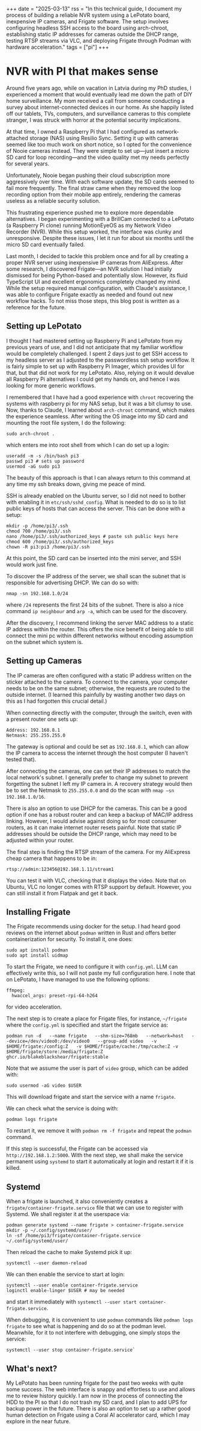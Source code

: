 +++
date = "2025-03-13"
rss = "In this technical guide, I document my process of building a reliable NVR system using a LePotato board, inexpensive IP cameras, and Frigate software. The setup involves configuring headless SSH access to the board using arch-chroot, establishing static IP addresses for cameras outside the DHCP range, testing RTSP streams via VLC, and deploying Frigate through Podman with hardware acceleration."
tags = ["pi"]
+++

# NVR with PI that makes sense

Around five years ago, while on vacation in Latvia during my PhD studies, I experienced a moment that would eventually lead me down the path of DIY home surveillance. My mom received a call from someone conducting a survey about internet-connected devices in our home. As she happily listed off our tablets, TVs, computers, and surveillance cameras to this complete stranger, I was struck with horror at the potential security implications.

At that time, I owned a Raspberry Pi that I had configured as network-attached storage (NAS) using Resilio Sync. Setting it up with cameras seemed like too much work on short notice, so I opted for the convenience of Nooie cameras instead. They were simple to set up—just insert a micro SD card for loop recording—and the video quality met my needs perfectly for several years.

Unfortunately, Nooie began pushing their cloud subscription more aggressively over time. With each software update, the SD cards seemed to fail more frequently. The final straw came when they removed the loop recording option from their mobile app entirely, rendering the cameras useless as a reliable security solution.

This frustrating experience pushed me to explore more dependable alternatives. I began experimenting with a BrillCam connected to a LePotato (a Raspberry Pi clone) running MotionEyeOS as my Network Video Recorder (NVR). While this setup worked, the interface was clunky and unresponsive. Despite these issues, I let it run for about six months until the micro SD card eventually failed.

Last month, I decided to tackle this problem once and for all by creating a proper NVR server using inexpensive IP cameras from AliExpress. After some research, I discovered Frigate—an NVR solution I had initially dismissed for being Python-based and potentially slow. However, its fluid TypeScript UI and excellent ergonomics completely changed my mind. While the setup required manual configuration, with Claude's assistance, I was able to configure Frigate exactly as needed and found out new workflow hacks. To not miss those steps, this blog post is written as a reference for the future.

## Setting up LePotato

I thought I had mastered setting up Raspberry Pi and LePotato from my previous years of use, and I did not anticipate that my familiar workflow would be completely challenged. I spent 2 days just to get SSH access to my headless server as I adjusted to the passwordless ssh setup workflow. It is fairly simple to set up with Raspberry Pi Imager, which provides UI for that, but that did not work for my LePotato.  Also, relying on it would devalue all Raspberry Pi alternatives I could get my hands on, and hence I was looking for more generic workflows.

I remembered that I have had a good experience with `chroot` recovering the systems with raspberry pi for my NAS setup, but it was a bit clumsy to use. Now, thanks to Claude, I learned about `arch-chroot` command, which makes the experience seamless. After writing the OS image into my SD card and mounting the root file system, I do the following:

```
sudo arch-chroot .
```

which enters me into root shell from which I can do set up a login:

```
useradd -m -s /bin/bash pi3
passwd pi3 # sets up password
usermod -aG sudo pi3
```

The beauty of this approach is that I can always return to this command at any time my ssh breaks down, giving me peace of mind.

SSH is already enabled on the Ubuntu server, so I did not need to bother with enabling it in `etc/ssh/sshd_config`. What is needed to do so is to list public keys of hosts that can access the server. This can be done with a setup:

```
mkdir -p /home/pi3/.ssh
chmod 700 /home/pi3/.ssh
nano /home/pi3/.ssh/authorized_keys # paste ssh public keys here
chmod 600 /home/pi3/.ssh/authorized_keys
chown -R pi3:pi3 /home/pi3/.ssh
```

At this point, the SD card can be inserted into the mini server, and SSH would work just fine.

To discover the IP address of the server, we shall scan the subnet that is responsible for advertising DHCP. We can do so with:

``` 
nmap -sn 192.168.1.0/24
```

where `/24` represents the first 24 bits of the subnet. There is also a nice command `ip neighbour` and `arp -a`, which can be used for the discovery.

After the discovery, I recommend linking the server MAC address to a static IP address within the router. This offers the nice benefit of being able to still connect the mini pc within different networks without encoding assumption on the subnet which system is. 

## Setting up Cameras

The IP cameras are often configured with a static IP address written on the sticker attached to the camera. To connect to the camera, your computer needs to be on the same subnet; otherwise, the requests are routed to the outside internet. (I learned this painfully by wasting another two days on this as I had forgotten this crucial detail.)

When connecting directly with the computer, through the switch, even with a present router one sets up:

```
Address: 192.168.8.1
Netmask: 255.255.255.0
```

The gateway is optional and could be set as `192.168.8.1`, which can allow the  IP camera to access the internet through the host computer (I haven't tested that).

After connecting the cameras, one can set their IP addresses to match the local network's subnet. I generally prefer to change my subnet to prevent forgetting the subnet I left my IP camera in. A recovery strategy would then be to set the Netmask to `255.255.0.0` and do the scan with `nmap —sn 192.168.1.0/16`. 

There is also an option to use DHCP for the cameras. This can be a good option if one has a robust router and can keep a backup of MAC/IP address linking. However, I would advise against doing so for most consumer routers, as it can make internet router resets painful. Note that static IP addresses should be outside the DHCP range, which may need to be adjusted within your router. 

The final step is finding the RTSP stream of the camera. For my AliExpress cheap camera that happens to be in:

```
rtsp://admin:123456@192.168.1.11/stream1
```

You can test it with VLC, checking that it displays the video. Note that on Ubuntu, VLC no longer comes with RTSP support by default. However, you can still install it from Flatpak and get it back.

## Installing Frigate

The Frigate recommends using docker for the setup. I had heard good reviews on the internet about `podman` written in Rust and offers better containerization for security. To install it, one does:

```
sudo apt install podman
sudo apt install uidmap
```

To start the Frigate, we need to configure it with `config.yml`. LLM can effectively write this, so I will not paste my full configuration here. I note that on LePotato, I have managed to use the following options:

```
ffmpeg:
  hwaccel_args: preset-rpi-64-h264
```

for video acceleration. 

The next step is to create a place for Frigate files, for instance, `~/frigate` where the `config.yml` is specified and start the frigate service as:

```  
podman run -d   --name frigate   --shm-size=768mb   --network=host   --device=/dev/video0:/dev/video0   --group-add video   -v $HOME/frigate:/config:Z   -v $HOME/frigate/cache:/tmp/cache:Z -v $HOME/frigate/store:/media/frigate:Z   ghcr.io/blakeblackshear/frigate:stable
```

Note that we assume the user is part of `video` group, which can be added with:

```
sudo usermod -aG video $USER
```

This will download frigate and start the service with a name `frigate`. 

We can check what the service is doing with:

```
podman logs frigate
```

To restart it, we remove it with `podman rm -f frigate` and repeat the `podman` command. 

If this step is successful, the Frigate can be accessed via `http://192.168.1.2:5000`. With the next step, we shall make the service permanent using `systemd` to start it automatically at login and restart it if it is killed.

## Systemd

When a frigate is launched, it also conveniently creates a `frigate/container-frigate.service` file that we can use to register with Systemd. We shall register it at the userspace via:

```
podman generate systemd --name frigate > container-frigate.service
mkdir -p ~/.config/systemd/user/
ln -sf /home/pi3/frigate/container-frigate.service ~/.config/systemd/user/
```

Then reload the cache to make Systemd pick it up:

```
systemctl --user daemon-reload
```

We can then enable the service to start at login:

```
systemctl --user enable container-frigate.service
loginctl enable-linger $USER # may be needed
```

and start it immediately with `systemctl --user start container-frigate.service`. 

When debugging, it is convenient to use `podman` commands like `podman logs frigate` to see what is happening and do so at the podman level. Meanwhile, for it to not interfere with debugging, one simply stops the service:

```
systemctl --user stop container-frigate.service`
```

## What's next?

My LePotato has been running frigate for the past two weeks with quite some success. The web interface is snappy and effortless to use and allows me to review history quickly. I am now in the process of connecting the HDD to the PI so that I do not trash my SD card, and I plan to add UPS for backup power in the future. There is also an option to set up a rather good human detection on Frigate using a Coral AI accelerator card, which I may explore in the near future.
